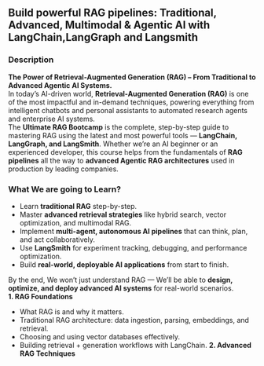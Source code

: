 Build powerful RAG pipelines: Traditional, Advanced, Multimodal & Agentic AI with LangChain,LangGraph and Langsmith
---
### **Description**
**The Power of Retrieval-Augmented Generation (RAG) – From Traditional to Advanced Agentic AI Systems.** <br>
In today’s AI-driven world, **Retrieval-Augmented Generation (RAG)** is one of the most impactful and in-demand techniques, powering everything from intelligent chatbots and personal assistants to automated research agents and enterprise AI systems. <br>
The **Ultimate RAG Bootcamp** is the complete, step-by-step guide to mastering RAG using the latest and most powerful tools — **LangChain, LangGraph, and LangSmith**. Whether we’re an AI beginner or an experienced developer, this course helps from the fundamentals of **RAG pipelines** all the way to **advanced Agentic RAG architectures** used in production by leading companies. <br>

### **What We are going to Learn?** <br>
- Learn **traditional RAG** step-by-step.
- Master **advanced retrieval strategies** like hybrid search, vector optimization, and multimodal RAG.
- Implement **multi-agent, autonomous AI pipelines** that can think, plan, and act collaboratively.
- Use **LangSmith** for experiment tracking, debugging, and performance optimization.
- Build **real-world, deployable AI applications** from start to finish.

By the end, We won’t just understand RAG — We’ll be able to **design, optimize, and deploy advanced AI systems** for real-world scenarios. <br>
**1. RAG Foundations**
- What RAG is and why it matters.
- Traditional RAG architecture: data ingestion, parsing, embeddings, and retrieval.
- Choosing and using vector databases effectively.
- Building retrieval + generation workflows with LangChain.
**2. Advanced RAG Techniques**